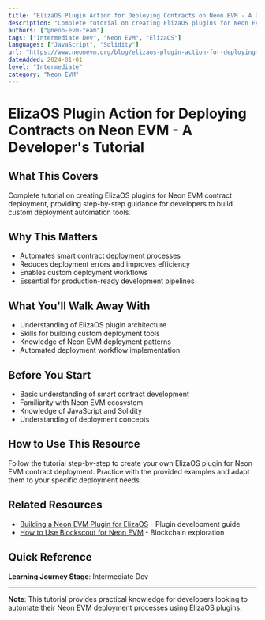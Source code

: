 ```yaml
---
title: "ElizaOS Plugin Action for Deploying Contracts on Neon EVM - A Developer's Tutorial"
description: "Complete tutorial on creating ElizaOS plugins for Neon EVM contract deployment"
authors: ["@neon-evm-team"]
tags: ["Intermediate Dev", "Neon EVM", "ElizaOS"]
languages: ["JavaScript", "Solidity"]
url: "https://www.neonevm.org/blog/elizaos-plugin-action-for-deploying-contracts-on-neon-evm--a-developers-tutorial"
dateAdded: 2024-01-01
level: "Intermediate"
category: "Neon EVM"
---
```


# ElizaOS Plugin Action for Deploying Contracts on Neon EVM - A Developer's Tutorial

## What This Covers

Complete tutorial on creating ElizaOS plugins for Neon EVM contract deployment, providing step-by-step guidance for developers to build custom deployment automation tools.

## Why This Matters

- Automates smart contract deployment processes
- Reduces deployment errors and improves efficiency
- Enables custom deployment workflows
- Essential for production-ready development pipelines

## What You'll Walk Away With

- Understanding of ElizaOS plugin architecture
- Skills for building custom deployment tools
- Knowledge of Neon EVM deployment patterns
- Automated deployment workflow implementation

## Before You Start

- Basic understanding of smart contract development
- Familiarity with Neon EVM ecosystem
- Knowledge of JavaScript and Solidity
- Understanding of deployment concepts

## How to Use This Resource

Follow the tutorial step-by-step to create your own ElizaOS plugin for Neon EVM contract deployment. Practice with the provided examples and adapt them to your specific deployment needs.

## Related Resources

- [Building a Neon EVM Plugin for ElizaOS](https://www.neonevm.org/blog/building-a-neon-evm-plugin-for-elizaos--a-developers-tutorial) - Plugin development guide
- [How to Use Blockscout for Neon EVM](https://www.neonevm.org/blog/how-to-use-blockscout-for-neon-evm) - Blockchain exploration

## Quick Reference

**Learning Journey Stage**: Intermediate Dev

---

**Note**: This tutorial provides practical knowledge for developers looking to automate their Neon EVM deployment processes using ElizaOS plugins. 